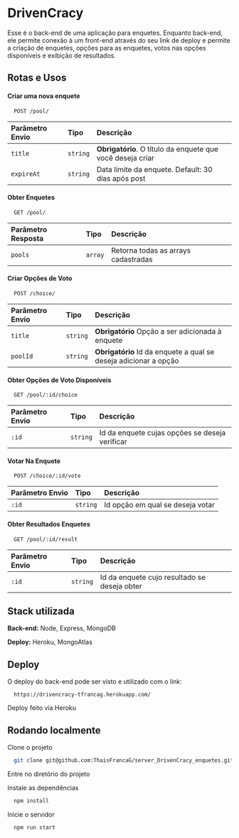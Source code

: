 # DrivenCracy

Esse é o back-end de uma aplicação para enquetes. Enquanto back-end, ele permite conexão à um front-end através do seu link de deploy e permite a criação de enquetes, opções para as enquetes, votos nas opções disponíveis e exibição de resultados.

## Rotas e Usos

#### Criar uma nova enquete

```http
  POST /pool/
```

| Parâmetro Envio | Tipo     | Descrição                                                  |
| :-------------- | :------- | :--------------------------------------------------------- |
| `title`         | `string` | **Obrigatório**. O título da enquete que você deseja criar |
| `expireAt`      | `string` | Data limite da enquete. Default: 30 dias após post         |

#### Obter Enquetes

```http
  GET /pool/
```

| Parâmetro Resposta | Tipo    | Descrição                           |
| :----------------- | :------ | :---------------------------------- |
| `pools`            | `array` | Retorna todas as arrays cadastradas |

#### Criar Opções de Voto

```http
  POST /choice/
```

| Parâmetro Envio | Tipo     | Descrição                                                        |
| :-------------- | :------- | :--------------------------------------------------------------- |
| `title`         | `string` | **Obrigatório** Opção a ser adicionada à enquete                 |
| `poolId`        | `string` | **Obrigatório** Id da enquete a qual se deseja adicionar a opção |

#### Obter Opções de Voto Disponíveis

```http
  GET /pool/:id/choice
```

| Parâmetro Envio | Tipo     | Descrição                                      |
| :-------------- | :------- | :--------------------------------------------- |
| `:id`           | `string` | Id da enquete cujas opções se deseja verificar |

#### Votar Na Enquete

```http
  POST /choice/:id/vote
```

| Parâmetro Envio | Tipo     | Descrição                        |
| :-------------- | :------- | :------------------------------- |
| `:id`           | `string` | Id opção em qual se deseja votar |

#### Obter Resultados Enquetes

```http
  GET /pool/:id/result
```

| Parâmetro Envio | Tipo     | Descrição                                    |
| :-------------- | :------- | :------------------------------------------- |
| `:id`           | `string` | Id da enquete cujo resultado se deseja obter |

## Stack utilizada

**Back-end:** Node, Express, MongoDB

**Deploy:** Heroku, MongoAtlas

## Deploy

O deploy do back-end pode ser visto e utilizado com o link:

```url
  https://drivencracy-tfrancag.herokuapp.com/
```

Deploy feito via Heroku

## Rodando localmente

Clone o projeto

```bash
  git clone git@github.com:ThaisFrancaG/server_DrivenCracy_enquetes.git
```

Entre no diretório do projeto

Instale as dependências

```bash
  npm install
```

Inicie o servidor

```bash
  npm run start
```
